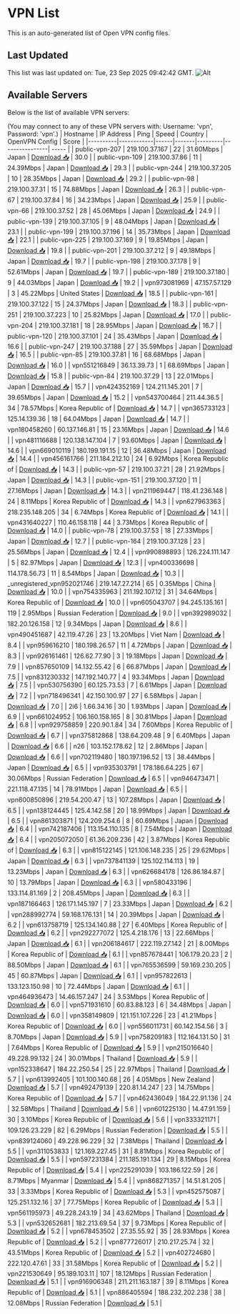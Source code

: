 # VPN List

This is an auto-generated list of Open VPN config files.

## Last Updated

This list was last updated on: Tue, 23 Sep 2025 09:42:42 GMT.
![Alt](https://repobeats.axiom.co/api/embed/186b98318ef1479477931607c1ad7d823f12451f.svg "Repobeats analytics image")

## Available Servers

Below is the list of available VPN servers:

(You may connect to any of these VPN servers with: Username: 'vpn', Password: 'vpn'.)
| Hostname | IP Address | Ping | Speed | Country | OpenVPN Config | Score |
|----------|------------|------|-------|---------|----------------| ----- |
| public-vpn-207 | 219.100.37.167 | 22 | 31.60Mbps | Japan | [Download 📥](./configs/server_0_JP.ovpn) | 30.0 |
| public-vpn-109 | 219.100.37.86 | 11 | 24.39Mbps | Japan | [Download 📥](./configs/server_1_JP.ovpn) | 29.3 |
| public-vpn-244 | 219.100.37.205 | 10 | 28.35Mbps | Japan | [Download 📥](./configs/server_2_JP.ovpn) | 29.2 |
| public-vpn-98 | 219.100.37.31 | 15 | 74.88Mbps | Japan | [Download 📥](./configs/server_3_JP.ovpn) | 26.3 |
| public-vpn-67 | 219.100.37.84 | 16 | 34.23Mbps | Japan | [Download 📥](./configs/server_4_JP.ovpn) | 25.9 |
| public-vpn-66 | 219.100.37.52 | 28 | 45.06Mbps | Japan | [Download 📥](./configs/server_5_JP.ovpn) | 24.9 |
| public-vpn-139 | 219.100.37.105 | 9 | 48.04Mbps | Japan | [Download 📥](./configs/server_6_JP.ovpn) | 23.1 |
| public-vpn-199 | 219.100.37.196 | 14 | 35.73Mbps | Japan | [Download 📥](./configs/server_7_JP.ovpn) | 22.1 |
| public-vpn-225 | 219.100.37.169 | 9 | 19.85Mbps | Japan | [Download 📥](./configs/server_8_JP.ovpn) | 19.8 |
| public-vpn-201 | 219.100.37.212 | 9 | 49.18Mbps | Japan | [Download 📥](./configs/server_9_JP.ovpn) | 19.7 |
| public-vpn-198 | 219.100.37.178 | 9 | 52.61Mbps | Japan | [Download 📥](./configs/server_10_JP.ovpn) | 19.7 |
| public-vpn-189 | 219.100.37.180 | 9 | 44.03Mbps | Japan | [Download 📥](./configs/server_11_JP.ovpn) | 19.2 |
| vpn973081969 | 47.157.57.129 | 3 | 45.22Mbps | United States | [Download 📥](./configs/server_12_US.ovpn) | 18.5 |
| public-vpn-161 | 219.100.37.122 | 15 | 24.37Mbps | Japan | [Download 📥](./configs/server_13_JP.ovpn) | 18.3 |
| public-vpn-251 | 219.100.37.223 | 10 | 25.82Mbps | Japan | [Download 📥](./configs/server_14_JP.ovpn) | 17.0 |
| public-vpn-204 | 219.100.37.181 | 18 | 28.95Mbps | Japan | [Download 📥](./configs/server_15_JP.ovpn) | 16.7 |
| public-vpn-120 | 219.100.37.101 | 24 | 35.43Mbps | Japan | [Download 📥](./configs/server_16_JP.ovpn) | 16.6 |
| public-vpn-247 | 219.100.37.188 | 27 | 35.59Mbps | Japan | [Download 📥](./configs/server_17_JP.ovpn) | 16.5 |
| public-vpn-85 | 219.100.37.81 | 16 | 68.68Mbps | Japan | [Download 📥](./configs/server_18_JP.ovpn) | 16.0 |
| vpn551216849 | 36.13.39.73 | 1 | 68.69Mbps | Japan | [Download 📥](./configs/server_19_JP.ovpn) | 15.8 |
| public-vpn-84 | 219.100.37.29 | 13 | 22.01Mbps | Japan | [Download 📥](./configs/server_20_JP.ovpn) | 15.7 |
| vpn424352169 | 124.211.145.201 | 7 | 39.65Mbps | Japan | [Download 📥](./configs/server_21_JP.ovpn) | 15.2 |
| vpn543700464 | 211.44.36.5 | 34 | 78.57Mbps | Korea Republic of | [Download 📥](./configs/server_22_KR.ovpn) | 14.7 |
| vpn365733123 | 125.14.139.36 | 18 | 64.04Mbps | Japan | [Download 📥](./configs/server_23_JP.ovpn) | 14.7 |
| vpn180458260 | 60.137.146.81 | 15 | 23.16Mbps | Japan | [Download 📥](./configs/server_24_JP.ovpn) | 14.6 |
| vpn481116688 | 120.138.147.104 | 7 | 93.60Mbps | Japan | [Download 📥](./configs/server_25_JP.ovpn) | 14.6 |
| vpn669010119 | 180.199.191.15 | 12 | 36.48Mbps | Japan | [Download 📥](./configs/server_26_JP.ovpn) | 14.4 |
| vpn456161766 | 211.184.212.10 | 24 | 6.92Mbps | Korea Republic of | [Download 📥](./configs/server_27_KR.ovpn) | 14.3 |
| public-vpn-57 | 219.100.37.21 | 28 | 21.92Mbps | Japan | [Download 📥](./configs/server_28_JP.ovpn) | 14.3 |
| public-vpn-151 | 219.100.37.120 | 11 | 27.16Mbps | Japan | [Download 📥](./configs/server_29_JP.ovpn) | 14.3 |
| vpn211969447 | 118.41.236.148 | 24 | 8.11Mbps | Korea Republic of | [Download 📥](./configs/server_30_KR.ovpn) | 14.3 |
| vpn627963363 | 218.235.148.205 | 34 | 6.74Mbps | Korea Republic of | [Download 📥](./configs/server_31_KR.ovpn) | 14.1 |
| vpn431640227 | 110.46.158.118 | 44 | 3.73Mbps | Korea Republic of | [Download 📥](./configs/server_32_KR.ovpn) | 14.0 |
| public-vpn-78 | 219.100.37.53 | 18 | 27.33Mbps | Japan | [Download 📥](./configs/server_33_JP.ovpn) | 12.7 |
| public-vpn-164 | 219.100.37.128 | 23 | 25.56Mbps | Japan | [Download 📥](./configs/server_34_JP.ovpn) | 12.4 |
| vpn990898893 | 126.224.111.147 | 5 | 82.97Mbps | Japan | [Download 📥](./configs/server_35_JP.ovpn) | 12.3 |
| vpn400336698 | 114.178.56.73 | 11 | 8.54Mbps | Japan | [Download 📥](./configs/server_36_JP.ovpn) | 10.3 |
| _unregistered_vpn952021746 | 219.147.27.214 | 65 | 0.35Mbps | China | [Download 📥](./configs/server_37_CN.ovpn) | 10.0 |
| vpn754335963 | 211.192.107.12 | 31 | 34.64Mbps | Korea Republic of | [Download 📥](./configs/server_38_KR.ovpn) | 10.0 |
| vpn605043707 | 94.245.135.161 | 119 | 2.95Mbps | Russian Federation | [Download 📥](./configs/server_39_RU.ovpn) | 9.0 |
| vpn392989032 | 182.20.126.158 | 12 | 9.34Mbps | Japan | [Download 📥](./configs/server_40_JP.ovpn) | 8.6 |
| vpn490451687 | 42.119.47.26 | 23 | 13.20Mbps | Viet Nam | [Download 📥](./configs/server_41_VN.ovpn) | 8.4 |
| vpn959616210 | 180.198.26.57 | 11 | 4.72Mbps | Japan | [Download 📥](./configs/server_42_JP.ovpn) | 8.3 |
| vpn926161461 | 126.62.77.90 | 3 | 19.18Mbps | Japan | [Download 📥](./configs/server_43_JP.ovpn) | 7.9 |
| vpn857650109 | 14.132.55.42 | 6 | 66.87Mbps | Japan | [Download 📥](./configs/server_44_JP.ovpn) | 7.5 |
| vpn831230332 | 147.192.140.77 | 4 | 93.34Mbps | Japan | [Download 📥](./configs/server_45_JP.ovpn) | 7.5 |
| vpn530756390 | 60.125.73.53 | 7 | 6.61Mbps | Japan | [Download 📥](./configs/server_46_JP.ovpn) | 7.2 |
| vpn718496341 | 42.150.100.97 | 27 | 6.58Mbps | Japan | [Download 📥](./configs/server_47_JP.ovpn) | 7.0 |
| 2i6 | 1.66.34.16 | 30 | 1.93Mbps | Japan | [Download 📥](./configs/server_48_JP.ovpn) | 6.9 |
| vpn661024952 | 106.160.158.165 | 8 | 30.81Mbps | Japan | [Download 📥](./configs/server_49_JP.ovpn) | 6.8 |
| vpn929758859 | 220.90.1.84 | 34 | 7.60Mbps | Korea Republic of | [Download 📥](./configs/server_50_KR.ovpn) | 6.7 |
| vpn375812868 | 138.64.209.48 | 9 | 6.40Mbps | Japan | [Download 📥](./configs/server_51_JP.ovpn) | 6.6 |
| n26 | 103.152.178.62 | 12 | 2.86Mbps | Japan | [Download 📥](./configs/server_52_JP.ovpn) | 6.6 |
| vpn702119480 | 180.197.196.52 | 13 | 38.44Mbps | Japan | [Download 📥](./configs/server_53_JP.ovpn) | 6.5 |
| vpn935303791 | 178.186.64.225 | 67 | 30.06Mbps | Russian Federation | [Download 📥](./configs/server_54_RU.ovpn) | 6.5 |
| vpn946473471 | 221.118.47.135 | 14 | 78.91Mbps | Japan | [Download 📥](./configs/server_55_JP.ovpn) | 6.5 |
| vpn600850896 | 219.54.200.47 | 13 | 107.28Mbps | Japan | [Download 📥](./configs/server_56_JP.ovpn) | 6.5 |
| vpn138124445 | 125.4.142.58 | 20 | 18.99Mbps | Japan | [Download 📥](./configs/server_57_JP.ovpn) | 6.5 |
| vpn861303871 | 124.209.254.6 | 8 | 60.69Mbps | Japan | [Download 📥](./configs/server_58_JP.ovpn) | 6.4 |
| vpn742187406 | 113.154.110.135 | 8 | 7.54Mbps | Japan | [Download 📥](./configs/server_59_JP.ovpn) | 6.4 |
| vpn205072050 | 61.36.209.236 | 42 | 3.87Mbps | Korea Republic of | [Download 📥](./configs/server_60_KR.ovpn) | 6.3 |
| vpn815122145 | 121.106.148.235 | 25 | 29.62Mbps | Japan | [Download 📥](./configs/server_61_JP.ovpn) | 6.3 |
| vpn737841139 | 125.102.114.113 | 19 | 13.23Mbps | Japan | [Download 📥](./configs/server_62_JP.ovpn) | 6.3 |
| vpn626684178 | 126.86.184.87 | 10 | 13.79Mbps | Japan | [Download 📥](./configs/server_63_JP.ovpn) | 6.3 |
| vpn580433196 | 133.114.81.169 | 2 | 208.45Mbps | Japan | [Download 📥](./configs/server_64_JP.ovpn) | 6.3 |
| vpn187166463 | 126.171.145.197 | 7 | 23.33Mbps | Japan | [Download 📥](./configs/server_65_JP.ovpn) | 6.2 |
| vpn288992774 | 59.168.176.131 | 14 | 20.39Mbps | Japan | [Download 📥](./configs/server_66_JP.ovpn) | 6.2 |
| vpn613758719 | 125.134.140.88 | 27 | 6.40Mbps | Korea Republic of | [Download 📥](./configs/server_67_KR.ovpn) | 6.2 |
| vpn292277072 | 125.4.218.176 | 13 | 22.66Mbps | Japan | [Download 📥](./configs/server_68_JP.ovpn) | 6.1 |
| vpn206184617 | 222.119.27.142 | 21 | 8.00Mbps | Korea Republic of | [Download 📥](./configs/server_69_KR.ovpn) | 6.1 |
| vpn857678441 | 106.179.20.23 | 2 | 88.50Mbps | Japan | [Download 📥](./configs/server_70_JP.ovpn) | 6.1 |
| vpn765536599 | 59.169.230.205 | 45 | 60.87Mbps | Japan | [Download 📥](./configs/server_71_JP.ovpn) | 6.1 |
| vpn957822613 | 133.123.150.98 | 10 | 72.44Mbps | Japan | [Download 📥](./configs/server_72_JP.ovpn) | 6.1 |
| vpn464936473 | 14.46.157.247 | 24 | 3.53Mbps | Korea Republic of | [Download 📥](./configs/server_73_KR.ovpn) | 6.0 |
| vpn571931610 | 60.83.88.123 | 6 | 34.48Mbps | Japan | [Download 📥](./configs/server_74_JP.ovpn) | 6.0 |
| vpn358149809 | 121.151.107.226 | 23 | 41.21Mbps | Korea Republic of | [Download 📥](./configs/server_75_KR.ovpn) | 6.0 |
| vpn556011731 | 60.142.154.56 | 3 | 8.70Mbps | Japan | [Download 📥](./configs/server_76_JP.ovpn) | 5.9 |
| vpn758209183 | 112.164.131.50 | 31 | 7.64Mbps | Korea Republic of | [Download 📥](./configs/server_77_KR.ovpn) | 5.9 |
| vpn215016640 | 49.228.99.132 | 24 | 30.01Mbps | Thailand | [Download 📥](./configs/server_78_TH.ovpn) | 5.9 |
| vpn152338647 | 184.22.250.54 | 25 | 22.97Mbps | Thailand | [Download 📥](./configs/server_79_TH.ovpn) | 5.7 |
| vpn613992405 | 101.100.140.68 | 26 | 4.05Mbps | New Zealand | [Download 📥](./configs/server_80_NZ.ovpn) | 5.7 |
| vpn492479139 | 220.81.14.247 | 23 | 14.75Mbps | Korea Republic of | [Download 📥](./configs/server_81_KR.ovpn) | 5.7 |
| vpn462436049 | 184.22.91.136 | 24 | 32.58Mbps | Thailand | [Download 📥](./configs/server_82_TH.ovpn) | 5.6 |
| vpn601225130 | 14.47.91.159 | 30 | 3.10Mbps | Korea Republic of | [Download 📥](./configs/server_83_KR.ovpn) | 5.6 |
| vpn333321171 | 109.126.23.229 | 82 | 6.29Mbps | Russian Federation | [Download 📥](./configs/server_84_RU.ovpn) | 5.5 |
| vpn839124060 | 49.228.96.229 | 32 | 7.38Mbps | Thailand | [Download 📥](./configs/server_85_TH.ovpn) | 5.5 |
| vpn311053833 | 121.169.227.45 | 31 | 8.81Mbps | Korea Republic of | [Download 📥](./configs/server_86_KR.ovpn) | 5.5 |
| vpn597231384 | 211.185.191.134 | 29 | 8.15Mbps | Korea Republic of | [Download 📥](./configs/server_87_KR.ovpn) | 5.4 |
| vpn225291039 | 103.186.122.59 | 26 | 8.71Mbps | Myanmar | [Download 📥](./configs/server_88_MM.ovpn) | 5.4 |
| vpn868271357 | 14.51.81.205 | 33 | 3.33Mbps | Korea Republic of | [Download 📥](./configs/server_89_KR.ovpn) | 5.3 |
| vpn452575087 | 125.251.132.16 | 37 | 77.75Mbps | Korea Republic of | [Download 📥](./configs/server_90_KR.ovpn) | 5.3 |
| vpn561195973 | 49.228.243.19 | 34 | 43.62Mbps | Thailand | [Download 📥](./configs/server_91_TH.ovpn) | 5.3 |
| vpn532652681 | 182.213.69.54 | 37 | 9.73Mbps | Korea Republic of | [Download 📥](./configs/server_92_KR.ovpn) | 5.2 |
| vpn678453502 | 27.35.55.92 | 35 | 28.93Mbps | Korea Republic of | [Download 📥](./configs/server_93_KR.ovpn) | 5.2 |
| vpn877726017 | 210.217.25.74 | 32 | 43.51Mbps | Korea Republic of | [Download 📥](./configs/server_94_KR.ovpn) | 5.2 |
| vpn402724680 | 222.120.47.61 | 33 | 31.58Mbps | Korea Republic of | [Download 📥](./configs/server_95_KR.ovpn) | 5.2 |
| vpn221530649 | 95.189.103.11 | 107 | 18.12Mbps | Russian Federation | [Download 📥](./configs/server_96_RU.ovpn) | 5.1 |
| vpn916906348 | 211.211.163.187 | 39 | 8.11Mbps | Korea Republic of | [Download 📥](./configs/server_97_KR.ovpn) | 5.1 |
| vpn886405594 | 188.232.202.238 | 38 | 12.08Mbps | Russian Federation | [Download 📥](./configs/server_98_RU.ovpn) | 5.1 |
